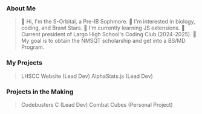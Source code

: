 ### About Me
> 👋 Hi, I'm the S-Orbital, a Pre-IB Sophmore.
> 👀 I'm interested in biology, coding, and Brawl Stars.
> 🌱 I'm currently learning JS extensions.
> 👑 Current president of Largo High School's Coding Club (2024-2025).
> 🎯 My goal is to obtain the NMSQT scholarship and get into a BS/MD Program.
### My Projects
> LHSCC Website (Lead Dev)
> AlphaStats.js (Lead Dev)
### Projects in the Making
> Codebusters C (Lead Dev)
> Combat Cubes (Personal Project)
